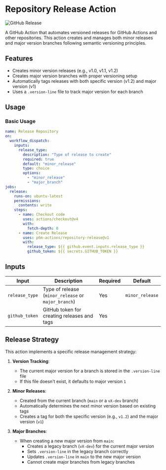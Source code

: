 # Repository Release Action

![GitHub Release](https://img.shields.io/github/v/release/p6m-actions/repository-release?style=flat-square&label=Latest%20Release&color=blue)

A GitHub Action that automates versioned releases for GitHub Actions and other
repositories. This action creates and manages both minor releases and major
version branches following semantic versioning principles.

## Features

- Creates minor version releases (e.g., v1.0, v1.1, v1.2)
- Creates major version branches with proper versioning setup
- Automatically tags releases with both specific version (v1.2) and major
  version (v1)
- Uses a `.version-line` file to track major version for each branch

## Usage

### Basic Usage

```yaml
name: Release Repository
on:
  workflow_dispatch:
    inputs:
      release_type:
        description: "Type of release to create"
        required: true
        default: "minor_release"
        type: choice
        options:
          - "minor_release"
          - "major_branch"
jobs:
  release:
    runs-on: ubuntu-latest
    permissions:
      contents: write
    steps:
      - name: Checkout code
        uses: actions/checkout@v4
        with:
          fetch-depth: 0
      - name: Create Release
        uses: p6m-actions/repository-release@v1
        with:
          release_type: ${{ github.event.inputs.release_type }}
          github_token: ${{ secrets.GITHUB_TOKEN }}
```

## Inputs

| Input          | Description                                         | Required | Default         |
| -------------- | --------------------------------------------------- | -------- | --------------- |
| `release_type` | Type of release (`minor_release` or `major_branch`) | Yes      | `minor_release` |
| `github_token` | GitHub token for creating releases and tags         | Yes      |                 |

## Release Strategy

This action implements a specific release management strategy:

1. **Version Tracking**:

   - The current major version for a branch is stored in the `.version-line` file
   - If this file doesn't exist, it defaults to major version `1`

2. **Minor Releases**:

   - Created from the current branch (`main` or a `vX-dev` branch)
   - Automatically determines the next minor version based on existing tags
   - Creates a tag for both the specific version (e.g., `v1.2`) and the major
     version (`v1`)

3. **Major Branches**:
   - When creating a new major version from `main`:
     - Creates a legacy branch (`vX-dev`) for the current major version
     - Sets `.version-line` in the legacy branch correctly
     - Updates `.version-line` in `main` to the new major version
     - Cannot create major branches from legacy branches
